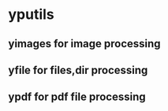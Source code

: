 # yputils
## yimages for image processing
## yfile for files,dir processing
## ypdf for pdf file processing